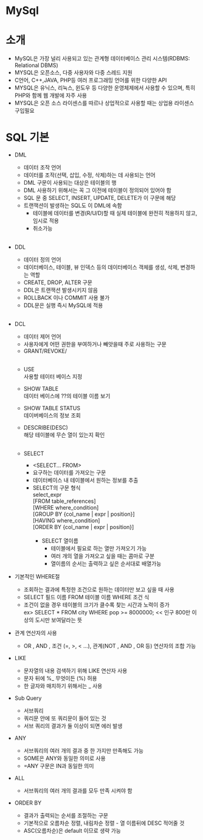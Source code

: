 # MySql

# 소개
+ MySQL은 가장 널리 사용되고 있는 관계형 데이터베이스 관리 시스템(RDBMS: Relational DBMS)<br>
+ MYSQL은 오픈소스, 다중 사용자와 다중 스레드 지원<br>
+ C언어, C++,JAVA, PHP등 여러 프로그래밍 언어를 위한 다양한 API <br>
+ MYSQL은 유닉스, 리눅스, 윈도우 등 다양한 운영체제에서 사용할 수 있으며, 특히 PHP와 함께 웹 개발에 자주 사용<br>
+ MYSQL은 오픈 소스 라이센스를 따르나 상업적으로 사용할 때는 상업용 라이센스 구입필요 <br>

# SQL 기본 <br>
+ DML <br>
  + 데이터 조작 언어<br>
  + 데이터를 조작(선택, 삽입, 수정, 삭제)하는 데 사용되는 언어<br>
  + DML 구문이 사용되는 대상은 테이블의 행 <br>
  + DML 사용하기 위해서는 꼭 그 이전에 테이블이 정의되어 있어야 함 <br>
  + SQL 문 중 SELECT, INSERT, UPDATE, DELETE가 이 구문에 해당<br>
  + 트랜잭션이 발생하는 SQL도 이 DML에 속함<br>
    + 테이블에 데이터를 변경(R/U/D)할 때 실제 테이블에 완전히 적용하지 않고, 임시로 적용<br>
    + 취소가능<br>
    <br>
+ DDL<br>
  + 데이터 정의 언어<br>
  + 데이터베이스, 테이블, 뷰 인덱스 등의 데이터베이스 객체를 생성, 삭제, 변경하는 역할<br>
  + CREATE, DROP, ALTER 구문<br>
  + DDL은 트랜잭션 발생시키지 않음<br>
  + ROLLBACK 이나 COMMIT 사용 불가<br>
  + DDL문은 실행 즉시 MySQL에 적용<br>
  <br>
+ DCL<br>
  + 데이터 제어 언어<br>
  + 사용자에게 어떤 권한을 부여하거나 빼앗을때 주로 사용하는 구문<br>
  + GRANT/REVOKE/<br>
  <br>
  
  + USE<br>
    사용할 테이터 베이스 지정<br>
  + SHOW TABLE<br>
    데이터 베이스에  ??의 테이블 이름 보기<br>
  + SHOW TABLE STATUS<br>
    데이버베이스의 정보 조회<br>
  + DESCRIBE(DESC)<br>
    해당 테이블에 무슨 열이 있는지 확인<br>
    <br>
    
  + SELECT<br>
    + <SELECT... FROM><br>
    + 요구하는 데이터를 가져오는 구문<br>
    + 데이터베이스 내 테이블에서 원하는 정보를 추출<br>
    + SELECT의 구문 형식<br>
      select_expr<br>
      [FROM table_references]<br>
      [WHERE where_condition]<br>
      [GROUP BY {col_name | expr | position}]<br>
      [HAVING where_condition]<br>
      [ORDER BY {col_name | expr | position}]<br><br>
        + SELECT 열이름<br>
          + 테이블에서 필요로 하는 열만 가져오기 가능<br>
          + 여러 개의 열을 가져오고 싶을 때는 콤마로 구분<br>
          + 열이름의 순서는 출력하고 싶은 순서대로 배열가능<br>
+ 기본적인 WHERE절<br>
  + 조회하는 결과에 특정한 조건으로 원하는 데이터만 보고 싶을 때 사용<br>
  + SELECT 필드 이름 FROM 테이블 이름 WHERE 조건 식<br>
  + 조건이 없을 경우 테이블의 크기가 클수록 찾는 시간과 노력이 증가<br>
    ex> SELECT * FROM city WHERE pop >= 8000000; << 인구 800만 이상의 도시만 보여달라는 뜻 <br>
    
+ 관계 연산자의 사용<br>
  + OR , AND , 조건 (=, >, < ...), 관계(NOT , AND , OR 등) 연산자의 조합 가능<br>
  
+ LIKE<br>
  + 문자열의 내용 검색하기 위해 LIKE 연산자 사용<br>
  + 문자 뒤에 %_ 무엇이든 (%) 허용<br>
  + 한 글자와 매치하기 위해서는 _ 사용<br>
  
+ Sub Query<br>
  + 서브쿼리<br>
  + 쿼리문 안에 또 쿼리문이 들어 있는 것<br>
  + 서브 쿼리의 결과가 둘 이상이 되면 에러 발생<br>
  
+ ANY<br>
  + 서브쿼리의 여러 개의 결과 중 한 가지만 만족해도 가능<br>
  + SOME은 ANY와 동일한 의미로 사용<br>
  + =ANY 구문은 IN과 동일한 의미<br>
  
+ ALL<br>
  + 서브쿼리의 여러 개의 결과를 모두 만족 시켜야 함

+ ORDER BY<br>
  + 결과가 출력되는 순서를 조절하는 구문<br>
  + 기본적으로 오름차순 정렬, 내림차순 정렬 - 열 이름뒤에 DESC 적어줄 것<br>
  + ASC(오름차순)은 default 이므로 생략 가능<br>
  

